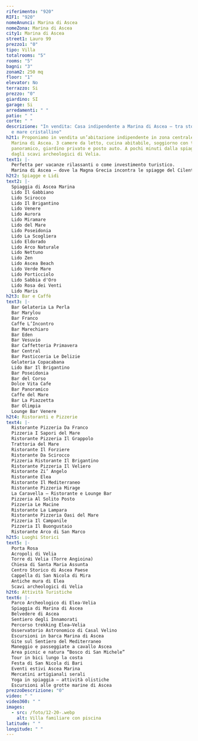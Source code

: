 ```yaml
---
riferimento: "920"
RIF1: "920"
nomeAnunci: Marina di Ascea
nomeZona: Marina di Ascea
city1: Marina di Ascea
street1: Lauro 99
prezzo1: "0"
tipo: Villa
totalrooms: "5"
rooms: "5"
bagni: "3"
zonam2: 250 mq
floor: "1"
elevator: No
terrazzo: Si
prezzo: "0"
giardino: SI
garage: Si
arredamenti: " "
patio: " "
corte: " "
descrizione: "In vendita: Casa indipendente a Marina di Ascea – tra storia greca
  e mare cristallino"
h2t1: Proponiamo in vendita un’abitazione indipendente in zona centrale di
  Marina di Ascea. 3 camere da letto, cucina abitabile, soggiorno con terrazzo
  panoramico, giardino privato e posto auto. A pochi minuti dalla spiaggia e
  dagli scavi archeologici di Velia.
text1: |-
  Perfetta per vacanze rilassanti o come investimento turistico.
  Marina di Ascea – dove la Magna Grecia incontra le spiagge del Cilento.
h2t2: Spiagge e Lidi
text2: |-
  Spiaggia di Ascea Marina
  Lido Il Gabbiano
  Lido Scirocco
  Lido Il Brigantino
  Lido Venere
  Lido Aurora
  Lido Miramare
  Lido del Mare
  Lido Poseidonia
  Lido La Scogliera
  Lido Eldorado
  Lido Arco Naturale
  Lido Nettuno
  Lido Zen
  Lido Ascea Beach
  Lido Verde Mare
  Lido Porticciolo
  Lido Sabbia d'Oro
  Lido Rosa dei Venti
  Lido Maris
h2t3: Bar e Caffè
text3: |-
  Bar Gelateria La Perla
  Bar Marylou
  Bar Franco
  Caffe L’Incontro
  Bar Marechiaro
  Bar Eden
  Bar Vesuvio
  Bar Caffetteria Primavera
  Bar Central
  Bar Pasticceria Le Delizie
  Gelateria Copacabana
  Lido Bar Il Brigantino
  Bar Poseidonia
  Bar del Corso
  Dolce Vita Cafe
  Bar Panoramico
  Caffe del Mare
  Bar La Piazzetta
  Bar Olimpia
  Lounge Bar Venere
h2t4: Ristoranti e Pizzerie
text4: |-
  Ristorante Pizzeria Da Franco
  Pizzeria I Sapori del Mare
  Ristorante Pizzeria Il Grappolo
  Trattoria del Mare
  Ristorante Il Forziere
  Ristorante Da Scirocco
  Pizzeria Ristorante Il Brigantino
  Ristorante Pizzeria Il Veliero
  Ristorante Zi’ Angelo
  Ristorante Elea
  Ristorante Il Mediterraneo
  Ristorante Pizzeria Mirage
  La Caravella – Ristorante e Lounge Bar
  Pizzeria Al Solito Posto
  Pizzeria Le Macine
  Ristorante La Lampara
  Ristorante Pizzeria Oasi del Mare
  Pizzeria Il Campanile
  Pizzeria Il Buongustaio
  Ristorante Arco di San Marco
h2t5: Luoghi Storici
text5: |-
  Porta Rosa
  Acropoli di Velia
  Torre di Velia (Torre Angioina)
  Chiesa di Santa Maria Assunta
  Centro Storico di Ascea Paese
  Cappella di San Nicola di Mira
  Antiche mura di Elea
  Scavi archeologici di Velia
h2t6: Attività Turistiche
text6: |-
  Parco Archeologico di Elea-Velia
  Spiaggia di Marina di Ascea
  Belvedere di Ascea
  Sentiero degli Innamorati
  Percorso trekking Elea–Velia
  Osservatorio Astronomico di Casal Velino
  Escursioni in barca Marina di Ascea
  Gite sul Sentiero del Mediterraneo
  Maneggio e passeggiate a cavallo Ascea
  Area picnic e natura “Bosco di San Michele”
  Tour in bici lungo la costa
  Festa di San Nicola di Bari
  Eventi estivi Ascea Marina
  Mercatini artigianali serali
  Yoga in spiaggia – attività olistiche
  Escursioni alle grotte marine di Ascea
prezzoDescrizione: "0"
video: " "
video360: " "
images:
  - src: /foto/12-20-.webp
    alt: Villa familiare con piscina
latitude: " "
longitude: " "
---
```

